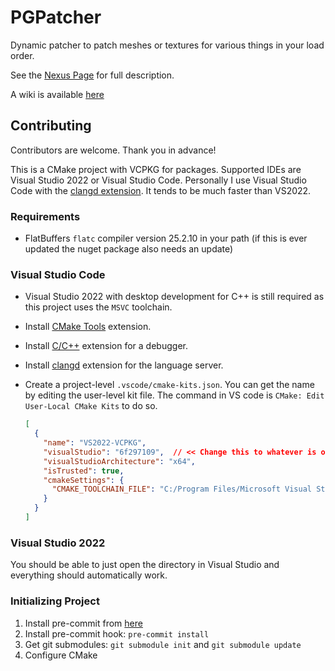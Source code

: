 # PGPatcher

Dynamic patcher to patch meshes or textures for various things in your load order.

See the [Nexus Page](https://www.nexusmods.com/skyrimspecialedition/mods/120946) for full description.

A wiki is available [here](https://github.com/hakasapl/ParallaxGen/wiki)

## Contributing

Contributors are welcome. Thank you in advance!

This is a CMake project with VCPKG for packages. Supported IDEs are Visual Studio 2022 or Visual Studio Code. Personally I use Visual Studio Code with the [clangd extension](https://marketplace.visualstudio.com/items?itemName=llvm-vs-code-extensions.vscode-clangd). It tends to be much faster than VS2022.

### Requirements

* FlatBuffers `flatc` compiler version 25.2.10 in your path (if this is ever updated the nuget package also needs an update)

### Visual Studio Code

* Visual Studio 2022 with desktop development for C++ is still required as this project uses the `MSVC` toolchain.
* Install [CMake Tools](https://marketplace.visualstudio.com/items?itemName=ms-vscode.cmake-tools) extension.
* Install [C/C++](https://marketplace.visualstudio.com/items?itemName=ms-vscode.cpptools) extension for a debugger.
* Install [clangd](https://marketplace.visualstudio.com/items?itemName=llvm-vs-code-extensions.vscode-clangd) extension for the language server.
* Create a project-level `.vscode/cmake-kits.json`. You can get the name by editing the user-level kit file. The command in VS code is `CMake: Edit User-Local CMake Kits` to do so.

  ```json
  [
    {
      "name": "VS2022-VCPKG",
      "visualStudio": "6f297109",  // << Change this to whatever is on your system
      "visualStudioArchitecture": "x64",
      "isTrusted": true,
      "cmakeSettings": {
        "CMAKE_TOOLCHAIN_FILE": "C:/Program Files/Microsoft Visual Studio/2022/Community/VC/vcpkg/scripts/buildsystems/vcpkg.cmake"  // << Change this to where it is on your system
      }
    }
  ]
  ```

### Visual Studio 2022

You should be able to just open the directory in Visual Studio and everything should automatically work.

### Initializing Project

1. Install pre-commit from [here](https://pre-commit.com/)
1. Install pre-commit hook: `pre-commit install`
1. Get git submodules: `git submodule init` and `git submodule update`
1. Configure CMake
